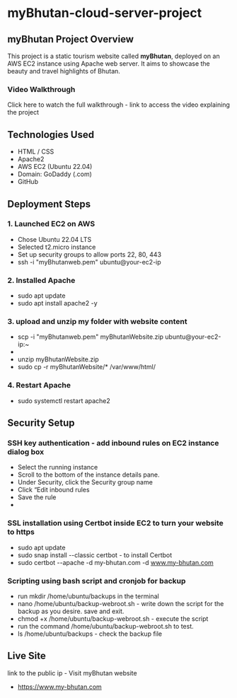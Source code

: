 # myBhutan-cloud-server-project

## myBhutan Project Overview
This project is a static tourism website called **myBhutan**, deployed on an AWS EC2 instance using Apache web server. It aims to showcase the beauty and travel highlights of Bhutan.

### Video Walkthrough
Click here to watch the full walkthrough - link to access the video explaining the project 

##  Technologies Used
- HTML / CSS 
- Apache2
- AWS EC2 (Ubuntu 22.04)
- Domain: GoDaddy (.com)
- GitHub


## Deployment Steps

### 1. Launched EC2 on AWS
- Chose Ubuntu 22.04 LTS
- Selected t2.micro instance
- Set up security groups to allow ports 22, 80, 443
- ssh -i "myBhutanweb.pem" ubuntu@your-ec2-ip

### 2. Installed Apache
- sudo apt update  
- sudo apt install apache2 -y

### 3. upload and unzip my folder with website content 
- scp -i "myBhutanweb.pem" myBhutanWebsite.zip ubuntu@your-ec2-ip:~
- 
- unzip myBhutanWebsite.zip
- sudo cp -r myBhutanWebsite/* /var/www/html/

### 4. Restart Apache
- sudo systemctl restart apache2


## Security Setup 
### SSH key authentication - add inbound rules on EC2 instance dialog box
- Select the running instance
- Scroll to the bottom of the instance details pane.
- Under Security, click the Security group name
- Click “Edit inbound rules
- Save the rule 
- 

### SSL installation using Certbot inside EC2 to turn your website to https
- sudo apt update
- sudo snap install --classic certbot -  to install Certbot
- sudo certbot --apache -d my-bhutan.com -d www.my-bhutan.com

### Scripting using bash script and cronjob for backup 
-  run mkdir /home/ubuntu/backups in the terminal
-  nano /home/ubuntu/backup-webroot.sh - write down the script for the backup as you desire. save and exit. 
-  chmod +x /home/ubuntu/backup-webroot.sh - execute the script
-  run the command /home/ubuntu/backup-webroot.sh to test.
-  ls /home/ubuntu/backups - check the backup file 






## Live Site
link to the public ip - Visit myBhutan website
- https://www.my-bhutan.com



